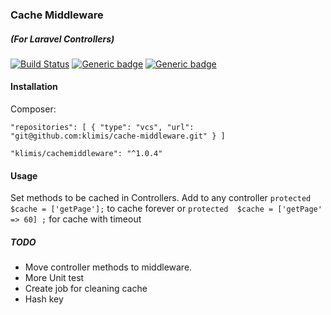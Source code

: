 ### Cache Middleware 
##### (For Laravel Controllers)
[![Build Status](https://travis-ci.org/klimis/cache-middleware.svg?branch=master)](https://travis-ci.org/klimis/cache-middleware)
[![Generic badge](https://img.shields.io/badge/stable-1.0.4-<COLOR>.svg)](https://github.com/klimis/cache-middleware/tree/1.0.4)
[![Generic badge](https://img.shields.io/badge/licence-MIT-BROWN.svg)](https://opensource.org/licenses/MIT)

#### Installation
Composer:

`"repositories": [
         {
             "type": "vcs",
             "url":  "git@github.com:klimis/cache-middleware.git"
         }
     ]`

`"klimis/cachemiddleware": "^1.0.4"`     
#### Usage
Set methods to be cached in Controllers. Add to any controller `protected $cache = ['getPage'];` to cache forever or 
`protected  $cache = ['getPage' => 60] ;` for cache with timeout


##### TODO
* Move controller methods to middleware.
* More Unit test
* Create job for cleaning cache 
* Hash key

